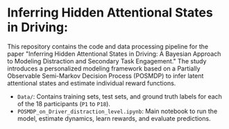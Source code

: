 # Inferring Hidden Attentional States in Driving:
This repository contains the code and data processing pipeline for the paper "Inferring Hidden Attentional States in Driving: A Bayesian Approach to Modeling Distraction and Secondary Task Engagement." The study introduces a personalized modeling framework based on a Partially Observable Semi-Markov Decision Process (POSMDP) to infer latent attentional states and estimate individual reward functions.


- `Data/`: Contains training sets, test sets, and ground truth labels for each of the 18 participants (`P1` to `P18`).
- `POSMDP_on_Driver_distraction_level.ipynb`: Main notebook to run the model, estimate dynamics, learn rewards, and evaluate predictions.



